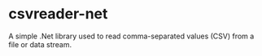 # csvreader-net
A simple .Net library used to read comma-separated values (CSV) from a file or data stream.
